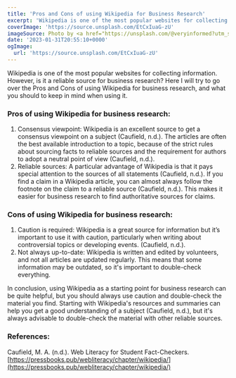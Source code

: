 ```yaml
---
title: 'Pros and Cons of using Wikipedia for Business Research'
excerpt: 'Wikipedia is one of the most popular websites for collecting information. However, is it a reliable source for business research? Here I will try to go over the Pros and Cons of using Wikipedia for business research, and what you should to keep in mind when using it.'
coverImage: 'https://source.unsplash.com/EtCxIuaG-zU'
imageSource: Photo by <a href="https://unsplash.com/@veryinformed?utm_source=unsplash&utm_medium=referral&utm_content=creditCopyText">Oberon Copeland @veryinformed.com</a> on <a href="https://unsplash.com/photos/EtCxIuaG-zU?utm_source=unsplash&utm_medium=referral&utm_content=creditCopyText">Unsplash</a>
date: '2023-01-31T20:55:10+0000'
ogImage:
  url: 'https://source.unsplash.com/EtCxIuaG-zU'
---
```


Wikipedia is one of the most popular websites for collecting information. However, is it a reliable source for business research? Here I will try to go over the Pros and Cons of using Wikipedia for business research, and what you should to keep in mind when using it.

### Pros of using Wikipedia for business research:

1. Consensus viewpoint: Wikipedia is an excellent source to get a consensus viewpoint on a subject (Caufield, n.d.). The articles are often the best available introduction to a topic, because of the strict rules about sourcing facts to reliable sources and the requirement for authors to adopt a neutral point of view (Caufield, n.d.).
2. Reliable sources: A particular advantage of Wikipedia is that it pays special attention to the sources of all statements (Caufield, n.d.). If you find a claim in a Wikipedia article, you can almost always follow the footnote on the claim to a reliable source (Caufield, n.d.). This makes it easier for business research to find authoritative sources for claims.

### Cons of using Wikipedia for business research:

1. Caution is required: Wikipedia is a great source for information but it’s important to use it with caution, particularly when writing about controversial topics or developing events. (Caufield, n.d.).
2. Not always up-to-date: Wikipedia is written and edited by volunteers, and not all articles are updated regularly. This means that some information may be outdated, so it's important to double-check everything.

In conclusion, using Wikipedia as a starting point for business research can be quite helpful, but you should always use caution and double-check the material you find. Starting with Wikipedia's resources and summaries can help you get a good understanding of a subject (Caufield, n.d.), but it's always advisable to double-check the material with other reliable sources.

### References:

Caufield, M. A. (n.d.). Web Literacy for Student Fact-Checkers.
[https://pressbooks.pub/webliteracy/chapter/wikipedia/](https://pressbooks.pub/webliteracy/chapter/wikipedia/)
